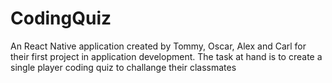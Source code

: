 # CodingQuiz
An React Native application created by Tommy, Oscar, Alex and Carl for their first project in application development. The task at hand is to create a single player coding quiz to challange their classmates
